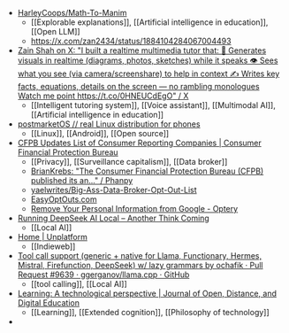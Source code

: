 - [HarleyCoops/Math-To-Manim](https://github.com/HarleyCoops/Math-To-Manim)
	- [[Explorable explanations]], [[Artificial intelligence in education]], [[Open LLM]]
	- https://x.com/zan2434/status/1884104284067004493
- [Zain Shah on X: "I built a realtime multimedia tutor that: 🎨 Generates visuals in realtime (diagrams, photos, sketches) while it speaks 👁️ Sees what you see (via camera/screenshare) to help in context ✍️ Writes key facts, equations, details on the screen — no rambling monologues Watch me point https://t.co/0HNEUCdEgO" / X](https://x.com/zan2434/status/1885093339567157563)
	- [[Intelligent tutoring system]], [[Voice assistant]], [[Multimodal AI]], [[Artificial intelligence in education]]
- [postmarketOS // real Linux distribution for phones](https://postmarketos.org/)
	- [[Linux]], [[Android]], [[Open source]]
- [CFPB Updates List of Consumer Reporting Companies | Consumer Financial Protection Bureau](https://www.consumerfinance.gov/about-us/newsroom/cfpb-updates-list-of-consumer-reporting-companies/)
	- [[Privacy]], [[Surveillance capitalism]], [[Data broker]]
	- [BrianKrebs: "The Consumer Financial Protection Bureau (CFPB) published its an…" / Phanpy](https://phanpy.social/#/mastodon.social/s/113920900539170673)
	- [yaelwrites/Big-Ass-Data-Broker-Opt-Out-List](https://github.com/yaelwrites/Big-Ass-Data-Broker-Opt-Out-List)
	- [EasyOptOuts.com](https://www.easyoptouts.com/)
	- [Remove Your Personal Information from Google - Optery](https://www.optery.com/)
- [Running DeepSeek AI Local – Another Think Coming](https://mglink.org/2025/01/30/running-deepseek-ai-local/)
	- [[Local AI]]
- [Home | Unplatform](https://unplatform.fromthesuperhighway.com/)
	- [[Indieweb]]
- [Tool call support (generic + native for Llama, Functionary, Hermes, Mistral, Firefunction, DeepSeek) w/ lazy grammars by ochafik · Pull Request #9639 · ggerganov/llama.cpp · GitHub](https://github.com/ggerganov/llama.cpp/pull/9639)
	- [[tool calling]], [[Local AI]]
- [Learning: A technological perspective | Journal of Open, Distance, and Digital Education](https://ojs.uni-oldenburg.de/journals/ojs2/ojs/index.php/jodde/article/view/43)
	- [[Learning]], [[Extended cognition]], [[Philosophy of technology]]
-